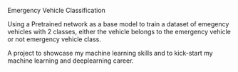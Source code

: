 Emergency Vehicle Classification

Using a Pretrained network as a base model to train a dataset of emegency vehicles with 2 classes, either the vehicle belongs to the emergency vehicle or not emergency vehicle class.

A project to showcase my machine learning skills and to kick-start my machine learning and deeplearning career.
